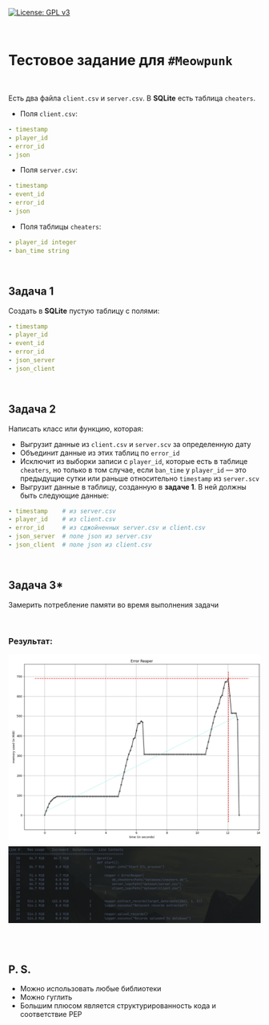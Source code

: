[![License: GPL v3](https://img.shields.io/badge/License-GPLv3-blue.svg)](https://www.gnu.org/licenses/gpl-3.0)

<br>

# Тестовое задание для `#Meowpunk`

<br>

Есть два файла `client.csv` и `server.csv`. В **SQLite** есть таблица `cheaters`.

* Поля `client.csv`:
```yaml
- timestamp
- player_id
- error_id
- json
```

* Поля `server.csv`:
```yaml
- timestamp
- event_id
- error_id
- json
```

* Поля таблицы `cheaters`:
```yaml
- player_id integer
- ban_time string
```

<br>

## Задача 1

Создать в **SQLite** пустую таблицу с полями:
```yaml
- timestamp
- player_id
- event_id
- error_id
- json_server
- json_client
```

<br>

## Задача 2

Написать класс или функцию, которая:

* Выгрузит данные из `client.csv` и `server.scv` за определенную дату
* Объединит данные из этих таблиц по `error_id`
* Исключит из выборки записи с `player_id`, которые есть в таблице `cheaters`, но только в том случае, если `ban_time` у `player_id` — это предыдущие сутки или раньше относительно `timestamp` из `server.scv`
* Выгрузит данные в таблицу, созданную в **задаче 1**. В ней должны быть следующие данные:
```yaml
- timestamp    # из server.csv
- player_id    # из client.csv
- error_id     # из сджойненных server.csv и client.csv
- json_server  # поле json из server.csv
- json_client  # поле json из client.csv
```

<br>

## Задача 3*
Замерить потребление памяти во время выполнения задачи

<br>

### Результат:
![plot](img/memory_usage_plot.png)
![tty](img/memory_usage_tty.png)

<br>
<br>

## P. S.
* Можно использовать любые библиотеки
* Можно гуглить
* Большим плюсом является структурированность кода и соответствие PEP
